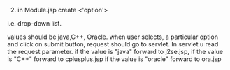 2) in Module.jsp create 
    <'option'>

i.e. drop-down list.

values should be java,C++, Oracle.
when user selects, a particular option and click on submit button, request should go to servlet.
In servlet u read the request parameter.
if the value is "java" forward to j2se.jsp,
if the value is "C++" forward to cplusplus.jsp
if the value is "oracle" forward to ora.jsp
